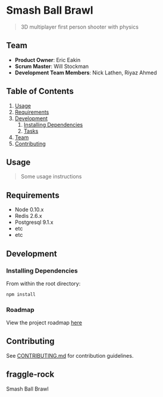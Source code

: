 # Smash Ball Brawl

> 3D multiplayer first person shooter with physics

## Team

  - __Product Owner__: Eric Eakin
  - __Scrum Master__: Will Stockman
  - __Development Team Members__: Nick Lathen, Riyaz Ahmed

## Table of Contents

1. [Usage](#Usage)
1. [Requirements](#requirements)
1. [Development](#development)
    1. [Installing Dependencies](#installing-dependencies)
    1. [Tasks](#tasks)
1. [Team](#team)
1. [Contributing](#contributing)

## Usage

> Some usage instructions

## Requirements

- Node 0.10.x
- Redis 2.6.x
- Postgresql 9.1.x
- etc
- etc

## Development

### Installing Dependencies

From within the root directory:

```sh
npm install
```

### Roadmap

View the project roadmap [here](https://github.com/fraggle-rock/fraggle-rock/issues)


## Contributing

See [CONTRIBUTING.md](CONTRIBUTING.md) for contribution guidelines.

## fraggle-rock
Smash Ball Brawl
